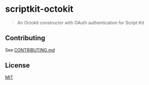 # scriptkit-octokit

> An Octokit constructor with OAuth authentication for Script Kit

## Contributing

See [CONTRIBUTING.md](CONTRIBUTING.md)

## License

[MIT](LICENSE)
